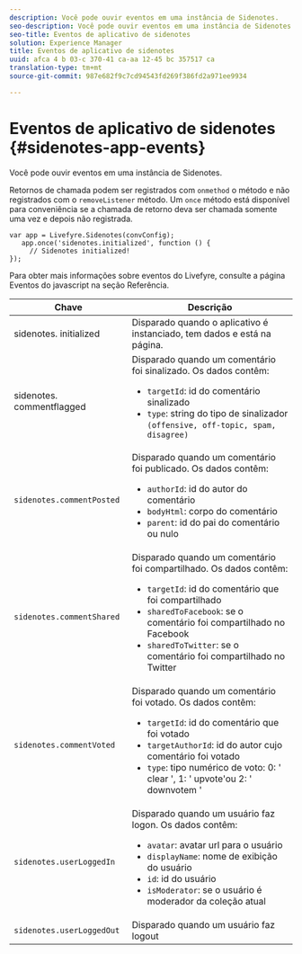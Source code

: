 ```yaml
---
description: Você pode ouvir eventos em uma instância de Sidenotes.
seo-description: Você pode ouvir eventos em uma instância de Sidenotes.
seo-title: Eventos de aplicativo de sidenotes
solution: Experience Manager
title: Eventos de aplicativo de sidenotes
uuid: afca 4 b 03-c 370-41 ca-aa 12-45 bc 357517 ca
translation-type: tm+mt
source-git-commit: 987e682f9c7cd94543fd269f386fd2a971ee9934

---
```



# Eventos de aplicativo de sidenotes {#sidenotes-app-events}

Você pode ouvir eventos em uma instância de Sidenotes.

Retornos de chamada podem ser registrados com `onmethod` o método e não registrados com o `removeListener` método. Um `once` método está disponível para conveniência se a chamada de retorno deva ser chamada somente uma vez e depois não registrada.

```
var app = Livefyre.Sidenotes(convConfig); 
   app.once('sidenotes.initialized', function () { 
     // Sidenotes initialized!  
});
```

Para obter mais informações sobre eventos do Livefyre, consulte a página Eventos do javascript na seção Referência.

| Chave | Descrição |
|--- |--- |
| sidenotes. initialized | Disparado quando o aplicativo é instanciado, tem dados e está na página. |
| sidenotes. commentflagged | Disparado quando um comentário foi sinalizado. Os dados contêm: <br><ul><li>`targetId`: id do comentário sinalizado</li><li>`type`: string do tipo de sinalizador `(offensive, off-topic, spam, disagree)`</li></ul> |
| `sidenotes.commentPosted` | Disparado quando um comentário foi publicado. Os dados contêm: <br><ul><li> `authorId`: id do autor do comentário </li><li>`bodyHtml`: corpo do comentário </li><li> `parent`: id do pai do comentário ou nulo</li></ul> |
| `sidenotes.commentShared` | Disparado quando um comentário foi compartilhado. Os dados contêm: <br><ul><li>`targetId`: id do comentário que foi compartilhado </li><li> `sharedToFacebook`: se o comentário foi compartilhado no Facebook </li><li>`sharedToTwitter`: se o comentário foi compartilhado no Twitter</li></ul> |
| `sidenotes.commentVoted` | Disparado quando um comentário foi votado. Os dados contêm: <br><ul><li>`targetId`: id do comentário que foi votado </li><li> `targetAuthorId`: id do autor cujo comentário foi votado</li><li> `type`: tipo numérico de voto: 0: &#39; clear &#39;, 1: &#39; upvote&#39;ou 2: &#39; downvotem &#39;</li></ul> |
| `sidenotes.userLoggedIn` | Disparado quando um usuário faz logon. Os dados contêm: <br><ul><li>`avatar`: avatar url para o usuário </li><li>`displayName`: nome de exibição do usuário</li><li>`id`: id do usuário</li><li> `isModerator`: se o usuário é moderador da coleção atual</li></ul> |
| `sidenotes.userLoggedOut` | Disparado quando um usuário faz logout |
